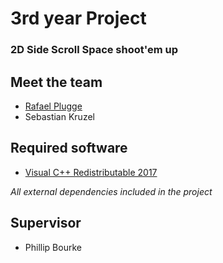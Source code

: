 # 3rd year Project

### 2D Side Scroll Space shoot'em up

## Meet the team

* [Rafael Plugge](https://www.linkedin.com/in/rafael-plugge-512164106/)
* Sebastian Kruzel

## Required software

* [Visual C++ Redistributable 2017](https://go.microsoft.com/fwlink/?LinkId=746571)

*All external dependencies included in the project*

## Supervisor

* Phillip Bourke
